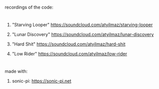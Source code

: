 recordings of the code:
#

01. "Starving Looper"
https://soundcloud.com/atyilmaz/starving-looper

02. "Lunar Discovery"
https://soundcloud.com/atyilmaz/lunar-discovery

03. "Hard Shit"
https://soundcloud.com/atyilmaz/hard-shit

04. "Low Rider"
https://soundcloud.com/atyilmaz/low-rider

#
   made with:

1. sonic-pi:
https://sonic-pi.net
